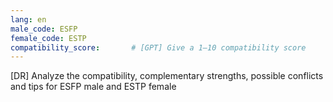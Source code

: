 ```yaml
---
lang: en
male_code: ESFP
female_code: ESTP
compatibility_score:       # [GPT] Give a 1–10 compatibility score
---
```


[DR] Analyze the compatibility, complementary strengths, possible conflicts and tips for ESFP male and ESTP female

